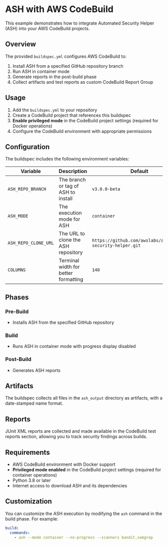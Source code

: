# ASH with AWS CodeBuild

This example demonstrates how to integrate Automated Security Helper (ASH) into your AWS CodeBuild projects.

## Overview

The provided `buildspec.yml` configures AWS CodeBuild to:

1. Install ASH from a specified GitHub repository branch
2. Run ASH in container mode
3. Generate reports in the post-build phase
4. Collect artifacts and test reports as custom CodeBuild Report Group

## Usage

1. Add the `buildspec.yml` to your repository
2. Create a CodeBuild project that references this buildspec
3. **Enable privileged mode** in the CodeBuild project settings (required for Docker operations)
4. Configure the CodeBuild environment with appropriate permissions

## Configuration

The buildspec includes the following environment variables:

| Variable             | Description                          | Default                                                    |
|----------------------|--------------------------------------|------------------------------------------------------------|
| `ASH_REPO_BRANCH`    | The branch or tag of ASH to install  | `v3.0.0-beta`                                              |
| `ASH_MODE`           | The execution mode for ASH           | `container`                                                |
| `ASH_REPO_CLONE_URL` | The URL to clone the ASH repository  | `https://github.com/awslabs/automated-security-helper.git` |
| `COLUMNS`            | Terminal width for better formatting | `140`                                                      |

## Phases

### Pre-Build
- Installs ASH from the specified GitHub repository

### Build
- Runs ASH in container mode with progress display disabled

### Post-Build
- Generates ASH reports

## Artifacts

The buildspec collects all files in the `ash_output` directory as artifacts, with a date-stamped name format.

## Reports

JUnit XML reports are collected and made available in the CodeBuild test reports section, allowing you to track security findings across builds.

## Requirements

- AWS CodeBuild environment with Docker support
- **Privileged mode enabled** in the CodeBuild project settings (required for container operations)
- Python 3.8 or later
- Internet access to download ASH and its dependencies

## Customization

You can customize the ASH execution by modifying the `ash` command in the build phase. For example:

```yaml
build:
  commands:
    - ash --mode container --no-progress --scanners bandit,semgrep
```